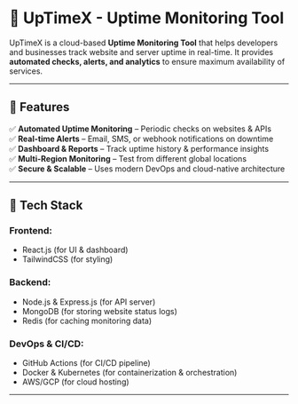 # 🚀 UpTimeX - Uptime Monitoring Tool  

UpTimeX is a cloud-based **Uptime Monitoring Tool** that helps developers and businesses track website and server uptime in real-time. It provides **automated checks, alerts, and analytics** to ensure maximum availability of services.  

---

## 📌 Features  
✅ **Automated Uptime Monitoring** – Periodic checks on websites & APIs  
✅ **Real-time Alerts** – Email, SMS, or webhook notifications on downtime  
✅ **Dashboard & Reports** – Track uptime history & performance insights  
✅ **Multi-Region Monitoring** – Test from different global locations  
✅ **Secure & Scalable** – Uses modern DevOps and cloud-native architecture  

---

## 🚀 Tech Stack  
### **Frontend:**  
- React.js (for UI & dashboard)  
- TailwindCSS (for styling)  

### **Backend:**  
- Node.js & Express.js (for API server)  
- MongoDB (for storing website status logs)  
- Redis (for caching monitoring data)  

### **DevOps & CI/CD:**  
- GitHub Actions (for CI/CD pipeline)  
- Docker & Kubernetes (for containerization & orchestration)  
- AWS/GCP (for cloud hosting)  

---

